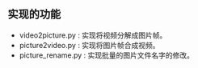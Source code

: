 ## 实现的功能

- video2picture.py : 实现将视频分解成图片帧。
- picture2video.py : 实现将图片帧合成视频。
- picture_rename.py : 实现批量的图片文件名字的修改。

